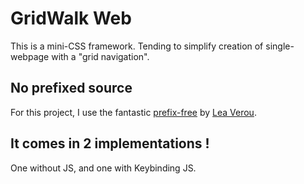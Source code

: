 # GridWalk Web
This is a mini-CSS framework.
Tending to simplify creation of single-webpage with a "grid navigation".

## No prefixed source
For this project, I use the fantastic [prefix-free](leaverou.github.io/prefixfree) by [Lea Verou](lea.verou.me).

## It comes in 2 implementations !
One without JS, and one with Keybinding JS.